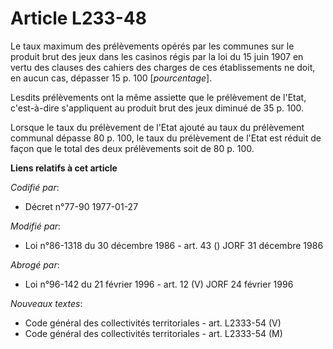 # Article L233-48

Le taux maximum des prélèvements opérés par les communes sur le produit brut des jeux dans les casinos régis par la loi du 15
juin 1907 en vertu des clauses des cahiers des charges de ces établissements ne doit, en aucun cas, dépasser 15 p. 100
[*pourcentage*].

Lesdits prélèvements ont la même assiette que le prélèvement de l'Etat, c'est-à-dire s'appliquent au produit brut des jeux
diminué de 35 p. 100.

Lorsque le taux du prélèvement de l'Etat ajouté au taux du prélèvement communal dépasse 80 p. 100, le taux du prélèvement de
l'Etat est réduit de façon que le total des deux prélèvements soit de 80 p. 100.

**Liens relatifs à cet article**

_Codifié par_:

  - Décret n°77-90 1977-01-27

_Modifié par_:

  - Loi n°86-1318 du 30 décembre 1986 - art. 43 () JORF 31 décembre 1986

_Abrogé par_:

  - Loi n°96-142 du 21 février 1996 - art. 12 (V) JORF 24 février 1996

_Nouveaux textes_:

  - Code général des collectivités territoriales - art. L2333-54 (V)
  - Code général des collectivités territoriales - art. L2333-54 (M)
